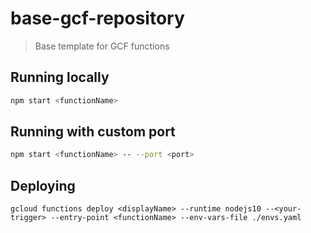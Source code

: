 # base-gcf-repository

> Base template for GCF functions

## Running locally

```bash
npm start <functionName>
```

## Running with custom port

```bash
npm start <functionName> -- --port <port>
```

## Deploying

```
gcloud functions deploy <displayName> --runtime nodejs10 --<your-trigger> --entry-point <functionName> --env-vars-file ./envs.yaml
```
